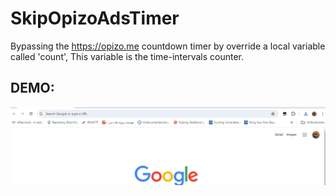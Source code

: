 # SkipOpizoAdsTimer
Bypassing the https://opizo.me countdown timer by override a local variable called 'count', This variable is the time-intervals counter.


## DEMO:
![Demo of a script.](https://github.com/nimaarek/SkipOpizoAdsTimer/blob/main/DEMO.gif?raw=false)

